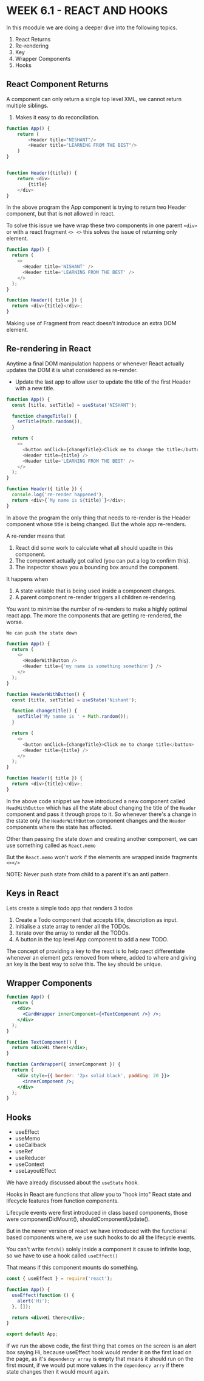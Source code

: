 # WEEK 6.1 - REACT AND HOOKS

In this moodule we are doing a deeper dive into the following topics.

1. React Returns
2. Re-rendering
3. Key
4. Wrapper Components
5. Hooks

## React Component Returns

A component can only return a single top level XML, we cannot return multiple siblings.

1. Makes it easy to do reconcilation.

```js
function App() {
    return (
        <Header title="NISHANT"/>
        <Header title="LEARNING FROM THE BEST"/>
    )
}


function Header({title}) {
    return <div>
        {title}
    </div>
}
```

In the above program the App component is trying to return two Header component, but that is not allowed in react.

To solve this issue we have wrap these two components in one parent `<div>` or with a react fragment `<> <>` this solves the issue of returning only element.

```js
function App() {
  return (
    <>
      <Header title='NISHANT' />
      <Header title='LEARNING FROM THE BEST' />
    </>
  );
}

function Header({ title }) {
  return <div>{title}</div>;
}
```

Making use of Fragment from react doesn't introduce an extra DOM element.

## Re-rendering in React

Anytime a final DOM manipulation happens or whenever React actually updates the DOM it is what considered as re-render.

- Update the last app to allow user to update the title of the first Header with a new title.

```js
function App() {
  const [title, setTitle] = useState('NISHANT');

  function changeTitle() {
    setTitle(Math.random());
  }

  return (
    <>
      <button onClick={changeTitle}>Click me to change the title</button>
      <Header title={title} />
      <Header title='LEARNING FROM THE BEST' />
    </>
  );
}

function Header({ title }) {
  console.log('re-render happened');
  return <div>{`My name is ${title}`}</div>;
}
```

In above the program the only thing that needs to re-render is the Header component whose title is being changed.
But the whole app re-renders.

A re-render means that

1. React did some work to calculate what all should upadte in this component.
2. The component actually got called (you can put a log to confirm this).
3. The inspector shows you a bounding box around the component.

It happens when

1. A state variable that is being used inside a component changes.
2. A parent component re-render triggers all children re-rendering.

You want to minimise the number of re-renders to make a highly optimal react app.
The more the components that are getting re-rendered, the worse.

`We can push the state down`

```js
function App() {
  return (
    <>
      <HeaderWithButton />
      <Header title={'my name is something somethinn'} />
    </>
  );
}

function HeaderWithButton() {
  const [title, setTitle] = useState('Nishant');

  function changeTitle() {
    setTitle('My namme is ' + Math.random());
  }

  return (
    <>
      <button onClick={changeTitle}>Click me to change title</button>
      <Header title={title} />
    </>
  );
}

function Header({ title }) {
  return <div>{title}</div>;
}
```

In the above code snippet we have introduced a new component called `HeadWithButton` which has all the state about changing the title of the `Header` component and pass it through props to it.
So whenever there's a change in the state only the `HeaderWithButton`
component changes and the `Header` components where the state has affected.

Other than passing the state down and creating another component, we can use something called as `React.memo`

But the `React.memo` won't work if the elements are wrapped inside fragments `<></>`

NOTE: Never push state from child to a parent it's an anti pattern.

## Keys in React

Lets create a simple todo app that renders 3 todos

1. Create a Todo component that accepts title, description as input.
2. Initialise a state array to render all the TODOs.
3. Iterate over the array to render all the TODOs.
4. A button in the top level App component to add a new TODO.

The concept of providing a key to the react is to help raect differentiate whenever an element gets removed from where, added to where and giving an key is the best way to solve this.
The `key` should be unique.

## Wrapper Components

```jsx
function App() {
  return (
    <div>
      <CardWrapper innerComponent={<TextComponent />} />;
    </div>
  );
}

function TextComponent() {
  return <div>Hi there!</div>;
}

function CardWrapper({ innerComponent }) {
  return (
    <div style={{ border: '2px solid black', padding: 20 }}>
      <innerComponent />;
    </div>
  );
}
```

## Hooks

- useEffect
- useMemo
- useCallback
- useRef
- useReducer
- useContext
- useLayoutEffect

We have already discussed about the `useState` hook.

Hooks in React are functions that allow you to "hook into" React state and lifecycle features from function components.

Lifecycle events were first introduced in class based components, those were componentDidMount(), shouldComponentUpdate().

But in the newer version of react we have introduced with the functional based components where, we use such hooks to do all the lifecycle events.

You can't write `fetch()` solely inside a component it cause to infinite loop, so we have to use a hook called `useEffect()`

That means if this component mounts do something.

```jsx
const { useEffect } = require('react');

function App() {
  useEffect(function () {
    alert('Hi');
  }, []);

  return <div>Hi there</div>;
}

export default App;
```

If we run the above code, the first thing that comes on the screen is an alert box saying Hi, because useEffect hook would render it on the first load on the page, as it's `dependency array` is empty that means it should run on the first mount, if we would put more values in the `dependency arry` if there state changes then it would mount again.
